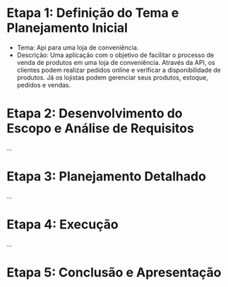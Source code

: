 # Etapa 1: Definição do Tema e Planejamento Inicial
- Tema: Api para uma loja de conveniência.
- Descrição: Uma aplicação com o objetivo de facilitar o processo de venda de produtos em uma loja de conveniência. 
  Através da API, os clientes podem realizar pedidos online e verificar a disponibilidade de produtos. Já os lojistas podem gerenciar seus produtos, estoque, pedidos e vendas.
 
# Etapa 2: Desenvolvimento do Escopo e Análise de Requisitos
...
# Etapa 3: Planejamento Detalhado
...
# Etapa 4: Execução
...
# Etapa 5: Conclusão e Apresentação
